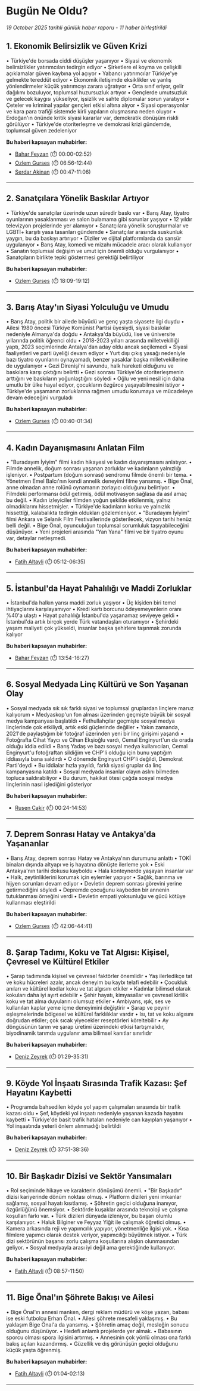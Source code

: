 # Bugün Ne Oldu?

*19 October 2025 tarihli günlük haber raporu - 11 haber birleştirildi*

## 1. Ekonomik Belirsizlik ve Güven Krizi

• Türkiye'de borsada ciddi düşüşler yaşanıyor
• Siyasi ve ekonomik belirsizlikler yatırımcıları tedirgin ediyor
• Şirketlere el koyma ve çelişkili açıklamalar güven kaybına yol açıyor
• Yabancı yatırımcılar Türkiye'ye gelmekte tereddüt ediyor
• Ekonomik iletişimde eksiklikler ve yanlış yönlendirmeler küçük yatırımcıyı zarara uğratıyor
• Orta sınıf eriyor, gelir dağılımı bozuluyor, toplumsal huzursuzluk artıyor
• Gençlerde umutsuzluk ve gelecek kaygısı yükseliyor, işsizlik ve sahte diplomalar sorun yaratıyor
• Çeteler ve kriminal yapılar gençleri etkisi altına alıyor
• Siyasi operasyonlar ve kara para trafiği sistemde kirli yapıların oluşmasına neden oluyor
• Erdoğan'ın önünde kritik siyasi kararlar var, demokratik dönüşüm riskli görülüyor
• Türkiye'de otoriterleşme ve demokrasi krizi gündemde, toplumsal güven zedeleniyor

**Bu haberi kapsayan muhabirler:**

- [Bahar Feyzan](https://www.youtube.com/watch?v=HKS-ydCZz4Q) (⏱️ 00:00-02:52)
- [Ozlem Gurses](https://www.youtube.com/watch?v=oKBAvVCQTww&t=416s) (⏱️ 06:56-12:44)
- [Serdar Akinan](https://www.youtube.com/watch?v=OyEMhsMkcMs&t=47s) (⏱️ 00:47-11:06)

---

## 2. Sanatçılara Yönelik Baskılar Artıyor

• Türkiye'de sanatçılar üzerinde uzun süredir baskı var
• Barış Atay, tiyatro oyunlarının yasaklanması ve salon bulamama gibi sorunlar yaşıyor
• 12 yıldır televizyon projelerinde yer alamıyor
• Sanatçılara yönelik soruşturmalar ve LGBTİ+ karşıtı yasa tasarıları gündemde
• Sanatçılar arasında suskunluk yaygın, bu da baskıyı artırıyor
• Diziler ve dijital platformlarda da sansür uygulanıyor
• Barış Atay, komedi ve mizahı mücadele aracı olarak kullanıyor
• Sanatın toplumsal değişim ve umut için önemli olduğu vurgulanıyor
• Sanatçıların birlikte tepki göstermesi gerektiği belirtiliyor

**Bu haberi kapsayan muhabirler:**

- [Ozlem Gurses](https://www.youtube.com/watch?v=oKBAvVCQTww&t=1089s) (⏱️ 18:09-19:12)

---

## 3. Barış Atay'ın Siyasi Yolculuğu ve Umudu

• Barış Atay, politik bir ailede büyüdü ve genç yaşta siyasete ilgi duydu
• Ailesi 1980 öncesi Türkiye Komünist Partisi üyesiydi, siyasi baskılar nedeniyle Almanya'da doğdu
• Antakya'da büyüdü, lise ve üniversite yıllarında politik öğrenci oldu
• 2018-2023 yılları arasında milletvekilliği yaptı, 2023 seçimlerinde Antalya'dan aday oldu ancak seçilemedi
• Siyasi faaliyetleri ve parti üyeliği devam ediyor
• Yurt dışı çıkış yasağı nedeniyle bazı tiyatro oyunlarını oynayamadı, benzer yasaklar başka milletvekillerine de uygulanıyor
• Gezi Direnişi'ni savundu, halk hareketi olduğunu ve baskılara karşı çıktığını belirtti
• Gezi sonrası Türkiye'de otoriterleşmenin arttığını ve baskıların yoğunlaştığını söyledi
• Oğlu ve yeni nesil için daha umutlu bir ülke hayal ediyor, çocukların özgürce yaşayabilmesini istiyor
• Türkiye'de yaşamanın zorluklarına rağmen umudu korumaya ve mücadeleye devam edeceğini vurguladı

**Bu haberi kapsayan muhabirler:**

- [Ozlem Gurses](https://www.youtube.com/watch?v=oKBAvVCQTww&t=40s) (⏱️ 00:40-01:34)

---

## 4. Kadın Dayanışmasını Anlatan Film

• "Buradayım İyiyim" filmi kadın hikayesi ve kadın dayanışmasını anlatıyor.
• Filmde annelik, doğum sonrası yaşanan zorluklar ve kadınların yalnızlığı işleniyor.
• Postpartum (doğum sonrası) sendromu filmde önemli bir tema.
• Yönetmen Emel Balcı'nın kendi annelik deneyimi filme yansımış.
• Bige Önal, anne olmadan anne rolünü oynamanın zorlayıcı olduğunu belirtiyor.
• Filmdeki performansı ödül getirmiş, ödül motivasyon sağlasa da asıl amaç bu değil.
• Kadın izleyiciler filmden yoğun şekilde etkilenmiş, yalnız olmadıklarını hissetmişler.
• Türkiye'de kadınların korku ve yalnızlık hissettiği, kalabalıkta tedirgin oldukları gözlemleniyor.
• "Buradayım İyiyim" filmi Ankara ve Selanik Film Festivallerinde gösterilecek, vizyon tarihi henüz belli değil.
• Bige Önal, oyunculuğun toplumsal sorumluluk taşıyabileceğini düşünüyor.
• Yeni projeleri arasında "Yan Yana" filmi ve bir tiyatro oyunu var, detaylar netleşmedi.

**Bu haberi kapsayan muhabirler:**

- [Fatih Altayli](https://www.youtube.com/watch?v=DyZ8dvkE8sQ&t=312s) (⏱️ 05:12-06:35)

---

## 5. İstanbul'da Hayat Pahalılığı ve Maddi Zorluklar

• İstanbul'da halkın yarısı maddi zorluk yaşıyor
• Üç kişiden biri temel ihtiyaçlarını karşılayamıyor
• Kredi kartı borcunu ödeyemeyenlerin oranı %40'a ulaştı
• Hayat pahalılığı İstanbul'da yaşanamaz seviyeye geldi
• İstanbul'da artık birçok yerde Türk vatandaşları oturamıyor
• Şehirdeki yaşam maliyeti çok yükseldi, insanlar başka şehirlere taşınmak zorunda kalıyor

**Bu haberi kapsayan muhabirler:**

- [Bahar Feyzan](https://www.youtube.com/watch?v=HKS-ydCZz4Q&t=834s) (⏱️ 13:54-16:27)

---

## 6. Sosyal Medyada Linç Kültürü ve Son Yaşanan Olay

• Sosyal medyada sık sık farklı siyasi ve toplumsal gruplardan linçlere maruz kalıyorum
• Medyaskop'un fon alması üzerinden geçmişte büyük bir sosyal medya kampanyası başlatıldı
• Fethullahçılar geçmişte sosyal medya linçlerinde çok etkiliydi, artık eski güçlerinde değiller
• Yakın zamanda, 2021'de paylaştığım bir fotoğraf üzerinden yeni bir linç girişimi yaşandı
• Fotoğrafta Cihat Yaycı ve Cihan Ekşioğlu vardı, Cemal Enginyurt'un da orada olduğu iddia edildi
• Barış Yadaş ve bazı sosyal medya kullanıcıları, Cemal Enginyurt'u fotoğraftan sildiğim ve CHP'li olduğu için bunu yaptığım iddiasıyla bana saldırdı
• O dönemde Enginyurt CHP'li değildi, Demokrat Parti'deydi
• Bu iddialar hızla yayıldı, farklı siyasi gruplar da linç kampanyasına katıldı
• Sosyal medyada insanlar olayın aslını bilmeden topluca saldırabiliyor
• Bu durum, hakikat ötesi çağda sosyal medya linçlerinin nasıl işlediğini gösteriyor

**Bu haberi kapsayan muhabirler:**

- [Rusen Cakir](https://www.youtube.com/watch?v=dHyQN0oG6vY&t=24s) (⏱️ 00:24-14:53)

---

## 7. Deprem Sonrası Hatay ve Antakya'da Yaşananlar

• Barış Atay, deprem sonrası Hatay ve Antakya'nın durumunu anlattı
• TOKİ binaları dışında altyapı ve iş hayatına dönüşte ilerleme yok
• Eski Antakya'nın tarihi dokusu kayboldu
• Hala konteynerde yaşayan insanlar var
• Halk, zeytinliklerini korumak için eylemler yapıyor
• Sağlık, barınma ve hijyen sorunları devam ediyor
• Devletin deprem sonrası görevini yerine getirmediğini söyledi
• Depremde çocuğunu kaybeden bir annenin tutuklanması örneğini verdi
• Devletin empati yoksunluğu ve gücü kötüye kullanması eleştirildi

**Bu haberi kapsayan muhabirler:**

- [Ozlem Gurses](https://www.youtube.com/watch?v=oKBAvVCQTww&t=2526s) (⏱️ 42:06-44:41)

---

## 8. Şarap Tadımı, Koku ve Tat Algısı: Kişisel, Çevresel ve Kültürel Etkiler

• Şarap tadımında kişisel ve çevresel faktörler önemlidir
• Yaş ilerledikçe tat ve koku hücreleri azalır, ancak deneyim bu kaybı telafi edebilir
• Çocukluk anıları ve kültürel kodlar koku ve tat algısını etkiler
• Kadınlar bilimsel olarak kokuları daha iyi ayırt edebilir
• Şehir hayatı, kimyasallar ve çevresel kirlilik koku ve tat alma duyularını olumsuz etkiler
• Ambiyans, ışık, ses ve kullanılan kaplar yeme içme deneyimini değiştirir
• Şarap ve peynir eşleşmelerinde bölgesel ve kültürel farklılıklar vardır
• Isı, tat ve koku algısını doğrudan etkiler; çok sıcak yiyecekler reseptörleri köreltebilir
• Ay döngüsünün tarım ve şarap üretimi üzerindeki etkisi tartışmalıdır, biyodinamik tarımda uygulanır ama bilimsel kanıtlar sınırlıdır

**Bu haberi kapsayan muhabirler:**

- [Deniz Zeyrek](https://www.youtube.com/watch?v=a9LMUH6MCbo&t=89s) (⏱️ 01:29-35:31)

---

## 9. Köyde Yol İnşaatı Sırasında Trafik Kazası: Şef Hayatını Kaybetti

• Programda bahsedilen köyde yol yapım çalışmaları sırasında bir trafik kazası oldu
• Şef, köydeki yol inşaatı nedeniyle yaşanan kazada hayatını kaybetti
• Türkiye'de basit trafik hataları nedeniyle can kayıpları yaşanıyor
• Yol inşaatında yeterli önlem alınmadığı belirtildi

**Bu haberi kapsayan muhabirler:**

- [Deniz Zeyrek](https://www.youtube.com/watch?v=a9LMUH6MCbo&t=2271s) (⏱️ 37:51-38:36)

---

## 10. Bir Başkadır Dizisi ve Sektör Yansımaları

• Rol seçiminde hikaye ve karakterin dönüşümü önemli.
• "Bir Başkadır" dizisi kariyerinde dönüm noktası olmuş.
• Platform dizileri yeni imkanlar sağlamış, sosyal hayatı kısıtlamış.
• Şöhretin geçici olduğuna inanıyor, özgürlüğünü önemsiyor.
• Sektörde kuşaklar arasında teknoloji ve çalışma koşulları farkı var.
• Türk dizileri dünyada izleniyor, bu başarı olumlu karşılanıyor.
• Haluk Bilginer ve Feyyaz Yiğit ile çalışmak öğretici olmuş.
• Kamera arkasında reji ve yapımcılık yapıyor, yönetmenliğe ilgisi yok.
• Kısa filmlere yapımcı olarak destek veriyor, yapımcılığı büyütmek istiyor.
• Türk dizi sektörünün başarısı zorlu çalışma koşullarına alışkın olunmasından geliyor.
• Sosyal medyayla arası iyi değil ama gerektiğinde kullanıyor.

**Bu haberi kapsayan muhabirler:**

- [Fatih Altayli](https://www.youtube.com/watch?v=DyZ8dvkE8sQ&t=537s) (⏱️ 08:57-11:50)

---

## 11. Bige Önal'ın Şöhrete Bakışı ve Ailesi

• Bige Önal'ın annesi manken, dergi reklam müdürü ve köşe yazarı, babası ise eski futbolcu Erhan Önal.
• Ailesi şöhrete mesafeli yaklaşmış.
• Bu yaklaşım Bige Önal'a da yansımış.
• Şöhretin amaç değil, mesleğin sonucu olduğunu düşünüyor.
• Hedefi anlamlı projelerde yer almak.
• Babasının sporcu olması spora ilgisini artırmış.
• Annesinin çok yönlü olması ona farklı bakış açıları kazandırmış.
• Güzellik ve dış görünüşün geçici olduğunu küçük yaşta öğrenmiş.

**Bu haberi kapsayan muhabirler:**

- [Fatih Altayli](https://www.youtube.com/watch?v=DyZ8dvkE8sQ&t=64s) (⏱️ 01:04-02:13)

---

